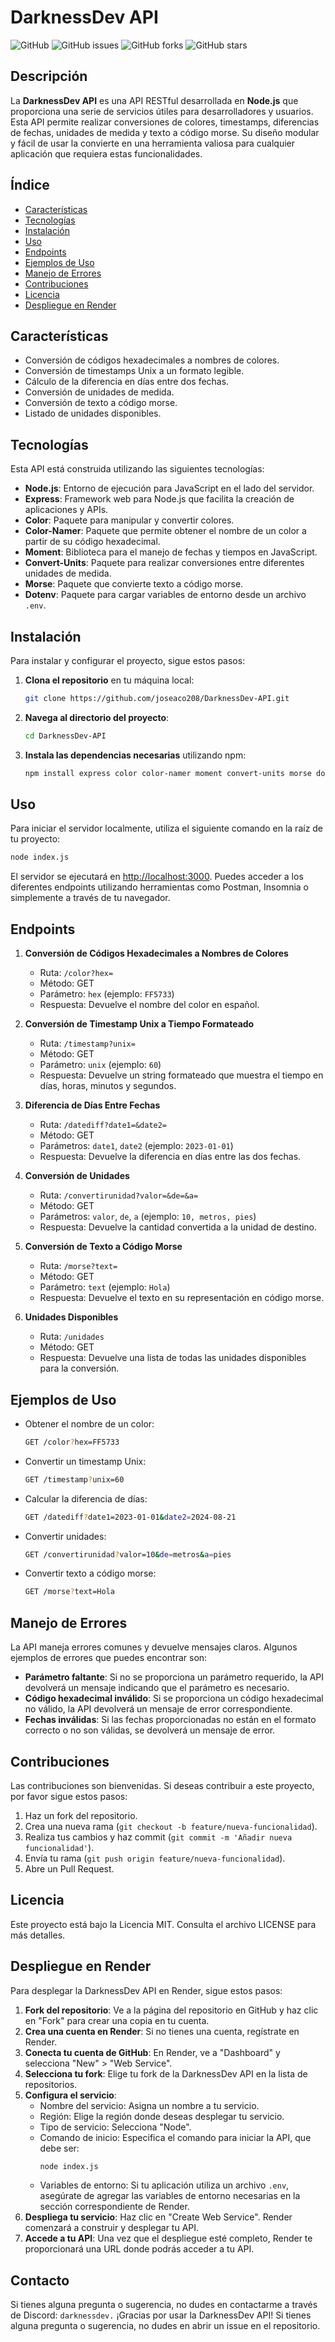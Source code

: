 
# DarknessDev API

![GitHub](https://img.shields.io/github/license/joseaco208/DarknessDev-API)
![GitHub issues](https://img.shields.io/github/issues/joseaco208/DarknessDev-API)
![GitHub forks](https://img.shields.io/github/forks/joseaco208/DarknessDev-API)
![GitHub stars](https://img.shields.io/github/stars/joseaco208/DarknessDev-API)

## Descripción

La **DarknessDev API** es una API RESTful desarrollada en **Node.js** que proporciona una serie de servicios útiles para desarrolladores y usuarios. Esta API permite realizar conversiones de colores, timestamps, diferencias de fechas, unidades de medida y texto a código morse. Su diseño modular y fácil de usar la convierte en una herramienta valiosa para cualquier aplicación que requiera estas funcionalidades.

## Índice

- [Características](#características)
- [Tecnologías](#tecnologías)
- [Instalación](#instalación)
- [Uso](#uso)
- [Endpoints](#endpoints)
- [Ejemplos de Uso](#ejemplos-de-uso)
- [Manejo de Errores](#manejo-de-errores)
- [Contribuciones](#contribuciones)
- [Licencia](#licencia)
- [Despliegue en Render](#despliegue-en-render)

## Características

- Conversión de códigos hexadecimales a nombres de colores.
- Conversión de timestamps Unix a un formato legible.
- Cálculo de la diferencia en días entre dos fechas.
- Conversión de unidades de medida.
- Conversión de texto a código morse.
- Listado de unidades disponibles.

## Tecnologías

Esta API está construida utilizando las siguientes tecnologías:

- **Node.js**: Entorno de ejecución para JavaScript en el lado del servidor.
- **Express**: Framework web para Node.js que facilita la creación de aplicaciones y APIs.
- **Color**: Paquete para manipular y convertir colores.
- **Color-Namer**: Paquete que permite obtener el nombre de un color a partir de su código hexadecimal.
- **Moment**: Biblioteca para el manejo de fechas y tiempos en JavaScript.
- **Convert-Units**: Paquete para realizar conversiones entre diferentes unidades de medida.
- **Morse**: Paquete que convierte texto a código morse.
- **Dotenv**: Paquete para cargar variables de entorno desde un archivo `.env`.

## Instalación

Para instalar y configurar el proyecto, sigue estos pasos:

1. **Clona el repositorio** en tu máquina local:
   ```bash
   git clone https://github.com/joseaco208/DarknessDev-API.git
   ```

2. **Navega al directorio del proyecto**:
   ```bash
   cd DarknessDev-API
   ```

3. **Instala las dependencias necesarias** utilizando npm:
   ```bash
   npm install express color color-namer moment convert-units morse dotenv
   ```

## Uso

Para iniciar el servidor localmente, utiliza el siguiente comando en la raíz de tu proyecto:
```bash
node index.js
```

El servidor se ejecutará en [http://localhost:3000](http://localhost:3000). Puedes acceder a los diferentes endpoints utilizando herramientas como Postman, Insomnia o simplemente a través de tu navegador.

## Endpoints

1. **Conversión de Códigos Hexadecimales a Nombres de Colores**
   - Ruta: `/color?hex=`
   - Método: GET
   - Parámetro: `hex` (ejemplo: `FF5733`)
   - Respuesta: Devuelve el nombre del color en español.

2. **Conversión de Timestamp Unix a Tiempo Formateado**
   - Ruta: `/timestamp?unix=`
   - Método: GET
   - Parámetro: `unix` (ejemplo: `60`)
   - Respuesta: Devuelve un string formateado que muestra el tiempo en días, horas, minutos y segundos.

3. **Diferencia de Días Entre Fechas**
   - Ruta: `/datediff?date1=&date2=`
   - Método: GET
   - Parámetros: `date1`, `date2` (ejemplo: `2023-01-01`)
   - Respuesta: Devuelve la diferencia en días entre las dos fechas.

4. **Conversión de Unidades**
   - Ruta: `/convertirunidad?valor=&de=&a=`
   - Método: GET
   - Parámetros: `valor`, `de`, `a` (ejemplo: `10, metros, pies`)
   - Respuesta: Devuelve la cantidad convertida a la unidad de destino.

5. **Conversión de Texto a Código Morse**
   - Ruta: `/morse?text=`
   - Método: GET
   - Parámetro: `text` (ejemplo: `Hola`)
   - Respuesta: Devuelve el texto en su representación en código morse.

6. **Unidades Disponibles**
   - Ruta: `/unidades`
   - Método: GET
   - Respuesta: Devuelve una lista de todas las unidades disponibles para la conversión.

## Ejemplos de Uso

- Obtener el nombre de un color:
  ```bash
  GET /color?hex=FF5733
  ```

- Convertir un timestamp Unix:
  ```bash
  GET /timestamp?unix=60
  ```

- Calcular la diferencia de días:
  ```bash
  GET /datediff?date1=2023-01-01&date2=2024-08-21
  ```

- Convertir unidades:
  ```bash
  GET /convertirunidad?valor=10&de=metros&a=pies
  ```

- Convertir texto a código morse:
  ```bash
  GET /morse?text=Hola
  ```

## Manejo de Errores

La API maneja errores comunes y devuelve mensajes claros. Algunos ejemplos de errores que puedes encontrar son:
- **Parámetro faltante**: Si no se proporciona un parámetro requerido, la API devolverá un mensaje indicando que el parámetro es necesario.
- **Código hexadecimal inválido**: Si se proporciona un código hexadecimal no válido, la API devolverá un mensaje de error correspondiente.
- **Fechas inválidas**: Si las fechas proporcionadas no están en el formato correcto o no son válidas, se devolverá un mensaje de error.

## Contribuciones

Las contribuciones son bienvenidas. Si deseas contribuir a este proyecto, por favor sigue estos pasos:
1. Haz un fork del repositorio.
2. Crea una nueva rama (`git checkout -b feature/nueva-funcionalidad`).
3. Realiza tus cambios y haz commit (`git commit -m 'Añadir nueva funcionalidad'`).
4. Envía tu rama (`git push origin feature/nueva-funcionalidad`).
5. Abre un Pull Request.

## Licencia

Este proyecto está bajo la Licencia MIT. Consulta el archivo LICENSE para más detalles.

## Despliegue en Render

Para desplegar la DarknessDev API en Render, sigue estos pasos:
1. **Fork del repositorio**: Ve a la página del repositorio en GitHub y haz clic en "Fork" para crear una copia en tu cuenta.
2. **Crea una cuenta en Render**: Si no tienes una cuenta, regístrate en Render.
3. **Conecta tu cuenta de GitHub**: En Render, ve a "Dashboard" y selecciona "New" > "Web Service".
4. **Selecciona tu fork**: Elige tu fork de la DarknessDev API en la lista de repositorios.
5. **Configura el servicio**:
   - Nombre del servicio: Asigna un nombre a tu servicio.
   - Región: Elige la región donde deseas desplegar tu servicio.
   - Tipo de servicio: Selecciona "Node".
   - Comando de inicio: Especifica el comando para iniciar la API, que debe ser:
     ```bash
     node index.js
     ```
   - Variables de entorno: Si tu aplicación utiliza un archivo `.env`, asegúrate de agregar las variables de entorno necesarias en la sección correspondiente de Render.
6. **Despliega tu servicio**: Haz clic en "Create Web Service". Render comenzará a construir y desplegar tu API.
7. **Accede a tu API**: Una vez que el despliegue esté completo, Render te proporcionará una URL donde podrás acceder a tu API.

## Contacto

Si tienes alguna pregunta o sugerencia, no dudes en contactarme a través de Discord: `darknessdev.` ¡Gracias por usar la DarknessDev API! Si tienes alguna pregunta o sugerencia, no dudes en abrir un issue en el repositorio.

